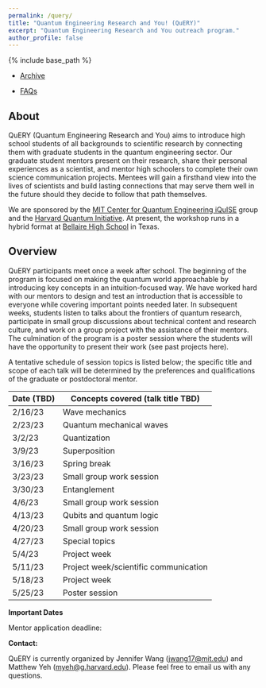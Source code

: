 ```yaml
---
permalink: /query/
title: "Quantum Engineering Research and You! (QuERY)"
excerpt: "Quantum Engineering Research and You outreach program."
author_profile: false
---
```


{% include base_path %}

* [Archive](https://mudyeh.github.io/query/archive)
<!-- * [Sample Projects](https://mudyeh.github.io/query/projects) -->
* [FAQs](https://mudyeh.github.io/query/faq)

About
---

QuERY (Quantum Engineering Research and You) aims to introduce high school students of all backgrounds to scientific research by connecting them with graduate students in the quantum engineering sector. Our graduate student mentors present on their research, share their personal experiences as a scientist, and mentor high schoolers to complete their own science communication projects. Mentees will gain a firsthand view into the lives of scientists and build lasting connections that may serve them well in the future should they decide to follow that path themselves.

We are sponsored by the [MIT Center for Quantum Engineering iQuISE](https://www.iquise.mit.edu/) group and the [Harvard Quantum Initiative](https://quantum.harvard.edu/). At present, the workshop runs in a hybrid format at [Bellaire High School](https://www.houstonisd.org/bellairehigh) in Texas. 


Overview
---
QuERY participants meet once a week after school. The beginning of the program is focused on making the quantum world approachable by introducing key concepts in an intuition-focused way. We have worked hard with our mentors to design and test an introduction that is accessible to everyone while covering important points needed later. In subsequent weeks, students listen to talks about the frontiers of quantum research, participate in small group discussions about technical content and research culture, and work on a group project with the assistance of their mentors. The culmination of the program is a poster session where the students will have the opportunity to present their work (see past projects here).

A tentative schedule of session topics is listed below; the specific title and scope of each talk will be determined by the preferences and qualifications of the graduate or postdoctoral mentor.

| Date (TBD)      | Concepts covered (talk title TBD) |
| ----------- | ----------- |
| 2/16/23      | Wave mechanics       |
| 2/23/23   | Quantum mechanical waves        |
| 3/2/23      | Quantization       |
| 3/9/23   | Superposition        |
| 3/16/23      | Spring break       |
| 3/23/23   | Small group work session        |
| 3/30/23      | Entanglement       |
| 4/6/23   | Small group work session        |
| 4/13/23      | Qubits and quantum logic       |
| 4/20/23   | Small group work session        |
| 4/27/23      | Special topics       |
| 5/4/23   | Project week        |
| 5/11/23   | Project week/scientific communication        |
| 5/18/23   | Project week        |
| 5/25/23   | Poster session        |

__Important Dates__<br>

Mentor application deadline: 

__Contact:__<br>

QuERY is currently organized by Jennifer Wang (jwang17@mit.edu) and Matthew Yeh (myeh@g.harvard.edu). Please feel free to email us with any questions.
